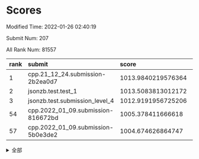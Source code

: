 # Scores

Modified Time: 2022-01-26 02:40:19

Submit Num: 207

All Rank Num: 81557

| rank |               submit               |       score        |       sigma        | pk_num |
| :--- | :--------------------------------- | :----------------- | :----------------- | :----- |
| 1    | cpp.21_12_24.submission-2b2ea0d7   | 1013.9840219576364 | 0.7979609959528391 | 1576   |
| 2    | jsonzb.test.test_1                 | 1013.5083813012172 | 0.8521299052507203 | 1582   |
| 3    | jsonzb.test.submission_level_4     | 1012.9191956725206 | 0.8278346048088749 | 1579   |
| 54   | cpp.2022_01_09.submission-816672bd | 1005.378411666618  | 0.7325551471962441 | 1576   |
| 57   | cpp.2022_01_09.submission-5b0e3de2 | 1004.674626864747  | 0.7276167910585682 | 1574   |


<details>
<summary>全部</summary>

| rank |                 submit                 |       score        |       sigma        | pk_num |
| :--- | :------------------------------------- | :----------------- | :----------------- | :----- |
| 1    | cpp.21_12_24.submission-2b2ea0d7       | 1013.9840219576364 | 0.7979609959528391 | 1576   |
| 2    | jsonzb.test.test_1                     | 1013.5083813012172 | 0.8521299052507203 | 1582   |
| 3    | jsonzb.test.submission_level_4         | 1012.9191956725206 | 0.8278346048088749 | 1579   |
| 4    | gobigger.level_3.submission_level_3_14 | 1011.822947593589  | 0.7541779279658845 | 1579   |
| 5    | gobigger.level_3.submission_level_3_21 | 1011.4890580238163 | 0.7988682705643918 | 1576   |
| 6    | gobigger.level_3.submission_level_3_33 | 1011.1937572078439 | 0.7650480008216313 | 1573   |
| 7    | gobigger.level_3.submission_level_3_35 | 1011.1730670488492 | 0.7629685634028421 | 1577   |
| 8    | gobigger.level_3.submission_level_3_19 | 1011.1357863795085 | 0.7694580586805455 | 1575   |
| 9    | gobigger.level_3.submission_level_3_26 | 1011.0209416053854 | 0.7496238902282405 | 1577   |
| 10   | gobigger.level_3.submission_level_3_38 | 1010.9513595555247 | 0.7575078082962354 | 1575   |
| 11   | gobigger.level_3.submission_level_3_10 | 1010.9427434277243 | 0.774597137519711  | 1575   |
| 12   | gobigger.level_3.submission_level_3_40 | 1010.774319264905  | 0.7768309970257147 | 1571   |
| 13   | gobigger.level_3.submission_level_3_30 | 1010.7458139838502 | 0.7705274507845495 | 1573   |
| 14   | gobigger.level_3.submission_level_3_29 | 1010.7057672423445 | 0.7746740707787152 | 1580   |
| 15   | gobigger.level_3.submission_level_3_16 | 1010.6613668189569 | 0.7753543749811178 | 1575   |
| 16   | gobigger.level_3.submission_level_3_5  | 1010.6051568876748 | 0.7868888633743524 | 1577   |
| 17   | gobigger.level_3.submission_level_3_32 | 1010.5464736924912 | 0.7688037863808759 | 1575   |
| 18   | gobigger.level_3.submission_level_3_27 | 1010.5050947460768 | 0.7740558892058041 | 1575   |
| 19   | gobigger.level_3.submission_level_3_25 | 1010.4958692469172 | 0.7581945332941405 | 1575   |
| 20   | gobigger.level_3.submission_level_3_34 | 1010.4500286928236 | 0.7742656239260268 | 1581   |
| 21   | gobigger.level_3.submission_level_3_18 | 1010.4323394473846 | 0.7815347061865002 | 1577   |
| 22   | gobigger.level_3.submission_level_3_37 | 1010.2278148698156 | 0.7579464613050934 | 1578   |
| 23   | gobigger.level_3.submission_level_3_3  | 1010.1999923020063 | 0.7772118859216968 | 1575   |
| 24   | gobigger.level_3.submission_level_3_4  | 1010.1544169804175 | 0.7623714504020674 | 1579   |
| 25   | gobigger.level_3.submission_level_3_2  | 1010.1299563254154 | 0.7472967699114055 | 1577   |
| 26   | gobigger.level_3.submission_level_3_47 | 1010.0981662482092 | 0.730219606951708  | 1567   |
| 27   | gobigger.level_3.submission_level_3_31 | 1010.0971072483306 | 0.7567708006515818 | 1577   |
| 28   | gobigger.level_3.submission_level_3_0  | 1010.0814469560951 | 0.7533064586977593 | 1575   |
| 29   | gobigger.level_3.submission_level_3_45 | 1009.9551976012981 | 0.7665876382431425 | 1569   |
| 30   | gobigger.level_3.submission_level_3_49 | 1009.9008485127249 | 0.7677643611341292 | 1569   |
| 31   | gobigger.level_3.submission_level_3_23 | 1009.8778435063848 | 0.7382733939756667 | 1577   |
| 32   | gobigger.level_3.submission_level_3_9  | 1009.8748544659686 | 0.7659994024798277 | 1574   |
| 33   | gobigger.level_3.submission_level_3_7  | 1009.8686207476813 | 0.7544393690811795 | 1568   |
| 34   | gobigger.level_3.submission_level_3_1  | 1009.849706351567  | 0.7711275115324859 | 1578   |
| 35   | gobigger.level_3.submission_level_3_8  | 1009.8444726019676 | 0.7542259202649807 | 1576   |
| 36   | gobigger.level_3.submission_level_3_48 | 1009.7428711876288 | 0.7465171051761439 | 1575   |
| 37   | gobigger.level_3.submission_level_3_6  | 1009.7202567743605 | 0.7674010382161881 | 1574   |
| 38   | gobigger.level_3.submission_level_3_43 | 1009.7064956168383 | 0.763059947627132  | 1579   |
| 39   | gobigger.level_3.submission_level_3_42 | 1009.6612853613889 | 0.7515141048829758 | 1575   |
| 40   | gobigger.level_3.submission_level_3_44 | 1009.636939873745  | 0.7436495167578923 | 1580   |
| 41   | gobigger.level_3.submission_level_3_41 | 1009.5435430845952 | 0.7499358973109027 | 1577   |
| 42   | gobigger.level_3.submission_level_3_46 | 1009.4782231942384 | 0.7282027176369191 | 1573   |
| 43   | gobigger.level_3.submission_level_3_12 | 1009.3846154191144 | 0.7405779975422689 | 1575   |
| 44   | gobigger.level_3.submission_level_3_24 | 1009.337298653291  | 0.7639341872935279 | 1570   |
| 45   | gobigger.level_3.submission_level_3_22 | 1009.3176718023698 | 0.7525193737433089 | 1575   |
| 46   | gobigger.level_3.submission_level_3_20 | 1009.2977176952533 | 0.74838436624936   | 1578   |
| 47   | gobigger.level_3.submission_level_3_13 | 1009.1533556772681 | 0.755013103285698  | 1576   |
| 48   | gobigger.level_3.submission_level_3_28 | 1009.1351919922397 | 0.7344570999542046 | 1574   |
| 49   | gobigger.level_3.submission_level_3_11 | 1009.0517435421916 | 0.7363485816519999 | 1579   |
| 50   | gobigger.level_3.submission_level_3_36 | 1008.6802427508333 | 0.7577650280289269 | 1575   |
| 51   | gobigger.level_3.submission_level_3_39 | 1008.5779260070833 | 0.7524756648666332 | 1575   |
| 52   | gobigger.level_3.submission_level_3_15 | 1008.461182090032  | 0.7389049317683679 | 1574   |
| 53   | gobigger.level_3.submission_level_3_17 | 1007.9914728438971 | 0.7435076088123754 | 1577   |
| 54   | cpp.2022_01_09.submission-816672bd     | 1005.378411666618  | 0.7325551471962441 | 1576   |
| 55   | gobigger.level_1.submission_level_1_36 | 1004.837322304049  | 0.7261340202375417 | 1580   |
| 56   | gobigger.level_1.submission_level_1_22 | 1004.7621487431821 | 0.733111566390746  | 1571   |
| 57   | cpp.2022_01_09.submission-5b0e3de2     | 1004.674626864747  | 0.7276167910585682 | 1574   |
| 58   | gobigger.level_1.submission_level_1_11 | 1004.5697380196602 | 0.7373192020248684 | 1576   |
| 59   | gobigger.level_1.submission_level_1_6  | 1004.3048872309944 | 0.7124481012338696 | 1574   |
| 60   | gobigger.level_1.submission_level_1_42 | 1004.1609905207376 | 0.7201999018306606 | 1579   |
| 61   | gobigger.level_1.submission_level_1_21 | 1004.1297740224734 | 0.7182379800736992 | 1577   |
| 62   | gobigger.level_1.submission_level_1_16 | 1004.0049155502    | 0.7335088264192496 | 1574   |
| 63   | gobigger.level_1.submission_level_1_28 | 1004.0041114692551 | 0.7151742891452384 | 1572   |
| 64   | gobigger.level_1.submission_level_1_49 | 1003.9661412969656 | 0.721147639039362  | 1578   |
| 65   | gobigger.level_1.submission_level_1_43 | 1003.9418917119186 | 0.7160209766578036 | 1577   |
| 66   | gobigger.level_1.submission_level_1_34 | 1003.9027524072691 | 0.7262740205230792 | 1576   |
| 67   | gobigger.level_1.submission_level_1_29 | 1003.8632264744904 | 0.7360279188668536 | 1577   |
| 68   | gobigger.level_1.submission_level_1_32 | 1003.8598022442972 | 0.7261232707038678 | 1572   |
| 69   | gobigger.level_1.submission_level_1_19 | 1003.8537141794753 | 0.72981420182159   | 1579   |
| 70   | gobigger.level_1.submission_level_1_31 | 1003.7994916893734 | 0.7123399412879682 | 1574   |
| 71   | gobigger.level_1.submission_level_1_12 | 1003.7451075973775 | 0.7207470952679498 | 1580   |
| 72   | gobigger.level_1.submission_level_1_48 | 1003.6989340489014 | 0.7210545075514332 | 1576   |
| 73   | gobigger.level_1.submission_level_1_40 | 1003.6177658268969 | 0.717908886681158  | 1573   |
| 74   | gobigger.level_1.submission_level_1_30 | 1003.5961185223923 | 0.7016765236961076 | 1581   |
| 75   | gobigger.level_1.submission_level_1_15 | 1003.4766962292015 | 0.7057315737514855 | 1578   |
| 76   | gobigger.level_1.submission_level_1_0  | 1003.462439188224  | 0.7147288270874923 | 1578   |
| 77   | gobigger.level_1.submission_level_1_7  | 1003.4449290906806 | 0.7197384737181858 | 1576   |
| 78   | gobigger.level_1.submission_level_1_18 | 1003.3171140003018 | 0.7177550444228035 | 1568   |
| 79   | gobigger.level_1.submission_level_1_5  | 1003.2933121881413 | 0.7104511205124527 | 1576   |
| 80   | gobigger.level_1.submission_level_1_45 | 1003.2660625337508 | 0.7106921256745176 | 1577   |
| 81   | gobigger.level_1.submission_level_1_39 | 1003.2358165698591 | 0.7072129930321436 | 1571   |
| 82   | gobigger.level_1.submission_level_1_3  | 1003.2278988711421 | 0.7267429336057147 | 1577   |
| 83   | gobigger.level_1.submission_level_1_17 | 1003.179653387825  | 0.7147500306848659 | 1580   |
| 84   | gobigger.level_1.submission_level_1_37 | 1003.176096906068  | 0.7171779792792004 | 1577   |
| 85   | gobigger.level_1.submission_level_1_47 | 1003.1081530793848 | 0.7088800605963271 | 1577   |
| 86   | gobigger.level_1.submission_level_1_33 | 1003.1069821141815 | 0.7245478180894377 | 1575   |
| 87   | gobigger.level_1.submission_level_1_25 | 1003.0923450310587 | 0.7067882266908231 | 1574   |
| 88   | gobigger.level_1.submission_level_1_1  | 1002.9900992611753 | 0.7102852219376542 | 1568   |
| 89   | gobigger.level_1.submission_level_1_26 | 1002.9067595626442 | 0.7159602423713944 | 1574   |
| 90   | gobigger.level_1.submission_level_1_41 | 1002.8605785148827 | 0.7075051062800324 | 1576   |
| 91   | gobigger.level_1.submission_level_1_46 | 1002.8487667416179 | 0.7257284664043728 | 1579   |
| 92   | gobigger.level_1.submission_level_1_23 | 1002.7927148421446 | 0.7337502904824225 | 1578   |
| 93   | gobigger.level_1.submission_level_1_35 | 1002.7397625665169 | 0.7245173350281816 | 1576   |
| 94   | gobigger.level_1.submission_level_1_9  | 1002.7377613868786 | 0.7216086866130946 | 1578   |
| 95   | gobigger.level_1.submission_level_1_4  | 1002.6313880287038 | 0.7239663107419816 | 1581   |
| 96   | gobigger.level_1.submission_level_1_14 | 1002.6306397131717 | 0.7094865187958495 | 1576   |
| 97   | gobigger.level_1.submission_level_1_13 | 1002.6046025470746 | 0.7156878149729884 | 1572   |
| 98   | gobigger.level_1.submission_level_1_24 | 1002.5944271031383 | 0.7268517322463753 | 1576   |
| 99   | gobigger.level_1.submission_level_1_27 | 1002.5251336477202 | 0.7211120267939327 | 1579   |
| 100  | gobigger.level_1.submission_level_1_44 | 1002.4908367606055 | 0.7233823574646251 | 1581   |
| 101  | gobigger.level_1.submission_level_1_2  | 1002.4009500271176 | 0.7114023174983872 | 1578   |
| 102  | gobigger.level_1.submission_level_1_10 | 1002.1601024154954 | 0.7119538034372349 | 1576   |
| 103  | gobigger.level_1.submission_level_1_38 | 1002.0539563125103 | 0.7064935142082883 | 1581   |
| 104  | gobigger.level_1.submission_level_1_20 | 1002.0507281823044 | 0.716481841956819  | 1572   |
| 105  | gobigger.level_1.submission_level_1_8  | 1002.034714175917  | 0.7071001028569045 | 1572   |
| 106  | gobigger.random.submission_random_1    | 997.4438864480059  | 0.7143441545714008 | 1578   |
| 107  | gobigger.random.submission_random_28   | 997.3903104730047  | 0.7257084719675896 | 1576   |
| 108  | gobigger.random.submission_random_47   | 997.0078248523971  | 0.7000394016313396 | 1573   |
| 109  | gobigger.random.submission_random_36   | 996.7855424816098  | 0.695802826113101  | 1576   |
| 110  | gobigger.random.submission_random_7    | 996.6544178284665  | 0.7113756187387776 | 1579   |
| 111  | gobigger.random.submission_random_20   | 996.6064627121041  | 0.7250885576417838 | 1577   |
| 112  | gobigger.random.submission_random_39   | 996.5640766637337  | 0.7015256863582936 | 1581   |
| 113  | gobigger.random.submission_random_33   | 996.5559966128603  | 0.7120638980893161 | 1573   |
| 114  | gobigger.random.submission_random_26   | 996.5013141496727  | 0.7184358243758875 | 1575   |
| 115  | gobigger.random.submission_random_2    | 996.4079187140544  | 0.7069937052081302 | 1578   |
| 116  | gobigger.random.submission_random_30   | 996.3878717327771  | 0.6985307124334132 | 1576   |
| 117  | gobigger.random.submission_random_18   | 996.3675147303696  | 0.6998830671284341 | 1578   |
| 118  | gobigger.random.submission_random_19   | 996.3622009778454  | 0.7340854438196238 | 1579   |
| 119  | gobigger.random.submission_random_12   | 996.3402128142177  | 0.7035378699006553 | 1575   |
| 120  | gobigger.random.submission_random_3    | 996.3014365599026  | 0.7362124617597876 | 1574   |
| 121  | gobigger.random.submission_random_42   | 996.239937093026   | 0.7045157762129185 | 1577   |
| 122  | gobigger.random.submission_random_14   | 996.1834462826463  | 0.7071083729399931 | 1579   |
| 123  | gobigger.random.submission_random_29   | 996.1505548787363  | 0.713451809954869  | 1574   |
| 124  | gobigger.random.submission_random_6    | 996.1411632075856  | 0.7094775390060717 | 1577   |
| 125  | gobigger.random.submission_random_44   | 996.1336880531898  | 0.7048760981036352 | 1576   |
| 126  | gobigger.random.submission_random_10   | 996.0825865349728  | 0.7262564272976433 | 1574   |
| 127  | gobigger.random.submission_random_24   | 996.0551163901567  | 0.7111217258378711 | 1569   |
| 128  | gobigger.random.submission_random_23   | 995.8487571849065  | 0.7112992468613424 | 1579   |
| 129  | gobigger.random.submission_random_8    | 995.8020112230788  | 0.7062553140672    | 1576   |
| 130  | gobigger.random.submission_random_32   | 995.7971164281068  | 0.7120429415200151 | 1584   |
| 131  | gobigger.random.submission_random_49   | 995.7514207356862  | 0.7136757595228083 | 1575   |
| 132  | gobigger.random.submission_random_46   | 995.7061729881689  | 0.7280892354678679 | 1577   |
| 133  | gobigger.random.submission_random_17   | 995.6339291356162  | 0.7161024221254226 | 1578   |
| 134  | gobigger.random.submission_random_38   | 995.5749924628839  | 0.6992813071781483 | 1572   |
| 135  | gobigger.random.submission_random_35   | 995.5502693342095  | 0.6966260988984256 | 1572   |
| 136  | gobigger.random.submission_random_25   | 995.5498197206421  | 0.7278516528452612 | 1580   |
| 137  | gobigger.random.submission_random_43   | 995.3421883542505  | 0.7198447065597309 | 1576   |
| 138  | gobigger.random.submission_random_21   | 995.3110073299158  | 0.7071824354120364 | 1580   |
| 139  | gobigger.random.submission_random_9    | 995.3102587099612  | 0.7180635997459797 | 1574   |
| 140  | gobigger.random.submission_random_40   | 995.2972121097571  | 0.7018538871325656 | 1577   |
| 141  | gobigger.random.submission_random_27   | 995.2641686117215  | 0.7172500036696479 | 1576   |
| 142  | gobigger.random.submission_random_48   | 995.2483687536004  | 0.7234302983748333 | 1577   |
| 143  | gobigger.random.submission_random_34   | 995.2433515061858  | 0.7145291677429539 | 1572   |
| 144  | gobigger.random.submission_random_0    | 995.1614978066027  | 0.7121977919150092 | 1571   |
| 145  | gobigger.random.submission_random_15   | 995.1262998034986  | 0.7163063053604809 | 1576   |
| 146  | gobigger.random.submission_random_11   | 995.028313000316   | 0.7140992894456234 | 1576   |
| 147  | gobigger.random.submission_random_4    | 994.9959958613126  | 0.7025395105860214 | 1575   |
| 148  | gobigger.random.submission_random_41   | 994.9012914292708  | 0.7056763645373755 | 1576   |
| 149  | gobigger.random.submission_random_31   | 994.8842188293236  | 0.7199492424570066 | 1572   |
| 150  | gobigger.random.submission_random_5    | 994.8204331967535  | 0.7135387669054492 | 1574   |
| 151  | gobigger.random.submission_random_37   | 994.7259458373638  | 0.7076411589236241 | 1580   |
| 152  | gobigger.random.submission_random_13   | 994.660282478018   | 0.7114368550653225 | 1579   |
| 153  | gobigger.random.submission_random_45   | 994.5658342496987  | 0.7218263272214667 | 1577   |
| 154  | gobigger.random.submission_random_22   | 994.4659408108058  | 0.7197494785739438 | 1577   |
| 155  | gobigger.random.submission_random_16   | 994.3574944424058  | 0.7195212277201588 | 1576   |
| 156  | gobigger.level_2.submission_level_2_19 | 993.9981771705998  | 0.7277026050876169 | 1576   |
| 157  | gobigger.level_2.submission_level_2_28 | 993.9663055644703  | 0.7272796162746217 | 1577   |
| 158  | gobigger.level_2.submission_level_2_32 | 993.5721230328571  | 0.7402278522245614 | 1571   |
| 159  | gobigger.level_2.submission_level_2_10 | 993.1484979988628  | 0.7317082032693515 | 1577   |
| 160  | gobigger.level_2.submission_level_2_8  | 992.9907266360125  | 0.749635588964627  | 1580   |
| 161  | gobigger.level_2.submission_level_2_23 | 992.9449966913589  | 0.7358095874708653 | 1578   |
| 162  | gobigger.level_2.submission_level_2_26 | 992.8874604087215  | 0.7401864943280425 | 1575   |
| 163  | gobigger.level_2.submission_level_2_3  | 992.8189260772718  | 0.7398476754502707 | 1577   |
| 164  | gobigger.level_2.submission_level_2_24 | 992.8075355972935  | 0.7327592308237393 | 1581   |
| 165  | gobigger.level_2.submission_level_2_5  | 992.7657792139552  | 0.7434702881398507 | 1567   |
| 166  | gobigger.level_2.submission_level_2_0  | 992.7397149327429  | 0.7209281448100536 | 1573   |
| 167  | gobigger.level_2.submission_level_2_40 | 992.6686736825004  | 0.742673223531944  | 1578   |
| 168  | gobigger.level_2.submission_level_2_4  | 992.6676563744641  | 0.7412952406630345 | 1578   |
| 169  | gobigger.level_2.submission_level_2_9  | 992.5779808084023  | 0.7682392393745489 | 1578   |
| 170  | gobigger.level_2.submission_level_2_38 | 992.4603990457833  | 0.7412000625839689 | 1572   |
| 171  | gobigger.level_2.submission_level_2_25 | 992.4216526604337  | 0.7362765061021906 | 1576   |
| 172  | gobigger.level_2.submission_level_2_17 | 992.3497111752647  | 0.7361655036481874 | 1570   |
| 173  | gobigger.level_2.submission_level_2_2  | 992.3336790476989  | 0.7336024277727121 | 1577   |
| 174  | gobigger.level_2.submission_level_2_22 | 992.171445872237   | 0.7366768589505963 | 1575   |
| 175  | gobigger.level_2.submission_level_2_6  | 992.1222644175721  | 0.7503425157139622 | 1577   |
| 176  | gobigger.level_2.submission_level_2_43 | 992.1118887401807  | 0.7545453413094941 | 1574   |
| 177  | gobigger.level_2.submission_level_2_12 | 992.065904070897   | 0.7272736514014234 | 1578   |
| 178  | gobigger.level_2.submission_level_2_48 | 991.9789636925299  | 0.733401270269452  | 1577   |
| 179  | gobigger.level_2.submission_level_2_13 | 991.9687788690325  | 0.7501172900081008 | 1579   |
| 180  | gobigger.level_2.submission_level_2_34 | 991.8422140883711  | 0.745690333437683  | 1574   |
| 181  | gobigger.level_2.submission_level_2_21 | 991.8389242310358  | 0.7351073512012294 | 1575   |
| 182  | gobigger.level_2.submission_level_2_39 | 991.8110681199834  | 0.7406939212741906 | 1578   |
| 183  | gobigger.level_2.submission_level_2_15 | 991.7846119667015  | 0.7490271523866731 | 1577   |
| 184  | gobigger.level_2.submission_level_2_31 | 991.7698012766142  | 0.7664979845120811 | 1577   |
| 185  | gobigger.level_2.submission_level_2_1  | 991.7534767663486  | 0.7507065057894946 | 1574   |
| 186  | gobigger.level_2.submission_level_2_18 | 991.6615467214878  | 0.7411228305433506 | 1572   |
| 187  | gobigger.level_2.submission_level_2_30 | 991.6438280936795  | 0.7451527122036062 | 1582   |
| 188  | gobigger.level_2.submission_level_2_7  | 991.6139779067672  | 0.7585829821169171 | 1579   |
| 189  | gobigger.level_2.submission_level_2_27 | 991.5951959874316  | 0.743245278650433  | 1577   |
| 190  | gobigger.level_2.submission_level_2_36 | 991.5130700992258  | 0.743502463711274  | 1582   |
| 191  | gobigger.level_2.submission_level_2_11 | 991.4192806557302  | 0.7589934360042471 | 1578   |
| 192  | gobigger.level_2.submission_level_2_45 | 991.3150108994753  | 0.7489059252816744 | 1575   |
| 193  | gobigger.level_2.submission_level_2_42 | 991.2922455136032  | 0.7365876892721401 | 1576   |
| 194  | gobigger.level_2.submission_level_2_46 | 991.2286364742333  | 0.7555193064911615 | 1582   |
| 195  | gobigger.level_2.submission_level_2_37 | 991.2098244798225  | 0.7549226582420566 | 1578   |
| 196  | gobigger.level_2.submission_level_2_33 | 991.2078090835042  | 0.7926183269936039 | 1576   |
| 197  | gobigger.level_2.submission_level_2_44 | 991.1245453972583  | 0.7477789266449157 | 1571   |
| 198  | gobigger.level_2.submission_level_2_29 | 991.0920098811571  | 0.756867321324661  | 1577   |
| 199  | gobigger.level_2.submission_level_2_14 | 990.8340109142393  | 0.7836740049519565 | 1571   |
| 200  | gobigger.level_2.submission_level_2_35 | 990.6307583152693  | 0.7498549833016562 | 1578   |
| 201  | gobigger.level_2.submission_level_2_16 | 990.6241906915618  | 0.7576672038437734 | 1578   |
| 202  | gobigger.level_2.submission_level_2_20 | 990.5962269645685  | 0.7753014959575383 | 1578   |
| 203  | gobigger.level_2.submission_level_2_41 | 990.5819957227529  | 0.7469911041741562 | 1575   |
| 204  | gobigger.level_2.submission_level_2_49 | 990.5581389483351  | 0.7643101733487836 | 1575   |
| 205  | gobigger.level_2.submission_level_2_47 | 989.1534208998303  | 0.7664606311898643 | 1578   |
| 206  | gobigger.none.submission_none_1        | 976.0836090643726  | 1.443826868115667  | 1577   |
| 207  | gobigger.none.submission_none_0        | 975.4614204755742  | 1.4415172753578058 | 1576   |

</details>